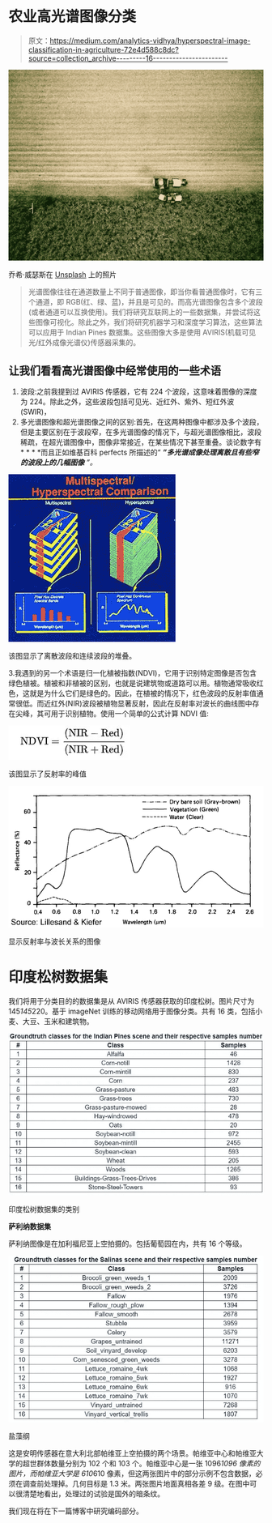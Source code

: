 # 农业高光谱图像分类

> 原文：<https://medium.com/analytics-vidhya/hyperspectral-image-classification-in-agriculture-72e4d588c8dc?source=collection_archive---------16----------------------->

![](img/f5665150466501372a1d0aee1a120139.png)

乔希·威瑟斯在 [Unsplash](https://unsplash.com?utm_source=medium&utm_medium=referral) 上的照片

> 光谱图像往往在通道数量上不同于普通图像，即当你看普通图像时，它有三个通道，即 RGB(红、绿、蓝)，并且是可见的。而高光谱图像包含多个波段(或者通道可以互换使用)。我们将研究互联网上的一些数据集，并尝试将这些图像可视化。除此之外，我们将研究机器学习和深度学习算法，这些算法可以应用于 Indian Pines 数据集。这些图像大多是使用 AVIRIS(机载可见光/红外成像光谱仪)传感器采集的。

## 让我们看看高光谱图像中经常使用的一些术语

1.  波段:之前我提到过 AVIRIS 传感器，它有 224 个波段，这意味着图像的深度为 224。除此之外，这些波段包括可见光、近红外、紫外、短红外波(SWIR)，
2.  多光谱图像和超光谱图像之间的区别:首先，在这两种图像中都涉及多个波段，但是主要区别在于波段窄，在多光谱图像的情况下，与超光谱图像相比，波段稀疏，在超光谱图像中，图像非常接近，在某些情况下甚至重叠。谈论数字有* * * *而且正如维基百科 perfects 所描述的“ ***”多光谱成像处理离散且有些窄的波段上的几幅图像*** *”。*

![](img/94e890154e719fd822885c5c089ce848.png)

该图显示了离散波段和连续波段的堆叠。

3.我遇到的另一个术语是归一化植被指数(NDVI)，它用于识别特定图像是否包含绿色植被。植被和非植被的区别，也就是说建筑物或道路可以用。植物通常吸收红色，这就是为什么它们是绿色的。因此，在植被的情况下，红色波段的反射率值通常很低。而近红外(NIR)波段被植物显著反射，因此在反射率对波长的曲线图中存在尖峰，其可用于识别植物。使用一个简单的公式计算 NDVI 值:

![](img/ee514e89b41b444c13c20943266e302c.png)

该图显示了反射率的峰值

![](img/8230bbb9e9d236381d9730d808f315eb.png)

显示反射率与波长关系的图像

# 印度松树数据集

我们将用于分类目的的数据集是从 AVIRIS 传感器获取的印度松树。图片尺寸为 145*145*220。基于 imageNet 训练的移动网络用于图像分类。共有 16 类，包括小麦、大豆、玉米和建筑物。

![](img/6fd8c976ffd5c9608b7cc9c848e0e8df.png)

印度松树数据集的类别

**萨利纳数据集**

萨利纳图像是在加利福尼亚上空拍摄的。包括葡萄园在内，共有 16 个等级。

![](img/dd2927d8249cb69cead2fd92c1f570ca.png)

盐藻纲

这是安明传感器在意大利北部帕维亚上空拍摄的两个场景。帕维亚中心和帕维亚大学的超世群体数量分别为 102 个和 103 个。帕维亚中心是一张 1096*1096 像素的图片，而帕维亚大学是 610*610 像素，但这两张图片中的部分示例不包含数据，必须在调查前处理掉。几何目标是 1.3 米。两张图片地面真相各差 9 级。在图中可以很清楚地看出，处理过的试验是国外的暗条纹。

我们现在将在下一篇博客中研究编码部分。